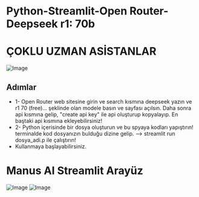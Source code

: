# Python-Streamlit-Open Router- Deepseek r1: 70b
# ÇOKLU UZMAN ASİSTANLAR


![Image](https://github.com/user-attachments/assets/ca744ff7-e7af-4dbe-b3d5-a92df3677d3a)

## Adımlar

* 1- Open Router web sitesine girin ve search kısmına deepseek yazın ve  r1 70 (free)... şeklinde olan modele basın ve sayfası açılsın. Daha sonra api kısmına gelip, "create api key" ile api oluşturup kopyalayıp. En baştaki api kısmına ekleyebilirsiniz!
* 2- Python içerisinde bir dosya oluşturun ve bu spyaya kodları yapıştırın! terminalde kod dosyanızın bulduğu dizine gelip. --> streamlit run dosya_adi.p ile çalıştırın!
* Kullanmaya başlayabilirsiniz.


# Manus AI Streamlit Arayüz
![Image](https://github.com/user-attachments/assets/e559b791-e20a-4dfc-ad30-2765354012c2)
![Image](https://github.com/user-attachments/assets/2a4f5ee6-4711-4be8-8a0c-55c43677523a)

